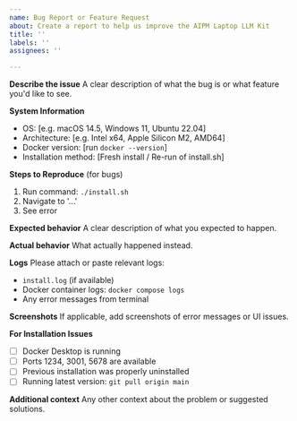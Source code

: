 ```yaml
---
name: Bug Report or Feature Request
about: Create a report to help us improve the AIPM Laptop LLM Kit
title: ''
labels: ''
assignees: ''

---
```


**Describe the issue**
A clear description of what the bug is or what feature you'd like to see.

**System Information**
- OS: [e.g. macOS 14.5, Windows 11, Ubuntu 22.04]
- Architecture: [e.g. Intel x64, Apple Silicon M2, AMD64]
- Docker version: [run `docker --version`]
- Installation method: [Fresh install / Re-run of install.sh]

**Steps to Reproduce** (for bugs)
1. Run command: `./install.sh`
2. Navigate to '...'
3. See error

**Expected behavior**
A clear description of what you expected to happen.

**Actual behavior**
What actually happened instead.

**Logs**
Please attach or paste relevant logs:
- `install.log` (if available)
- Docker container logs: `docker compose logs`
- Any error messages from terminal

**Screenshots**
If applicable, add screenshots of error messages or UI issues.

**For Installation Issues**
- [ ] Docker Desktop is running
- [ ] Ports 1234, 3001, 5678 are available
- [ ] Previous installation was properly uninstalled
- [ ] Running latest version: `git pull origin main`

**Additional context**
Any other context about the problem or suggested solutions.